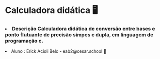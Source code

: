 # Calculadora didática 🖥 
###  <li> Descrição Calculadora didática de conversão entre bases e ponto flutuante de precisão simpes e dupla, em linguagem de programação c. 

 <li> Aluno : Erick Acioli Belo - 
    eab2@cesar.school 📩
       

